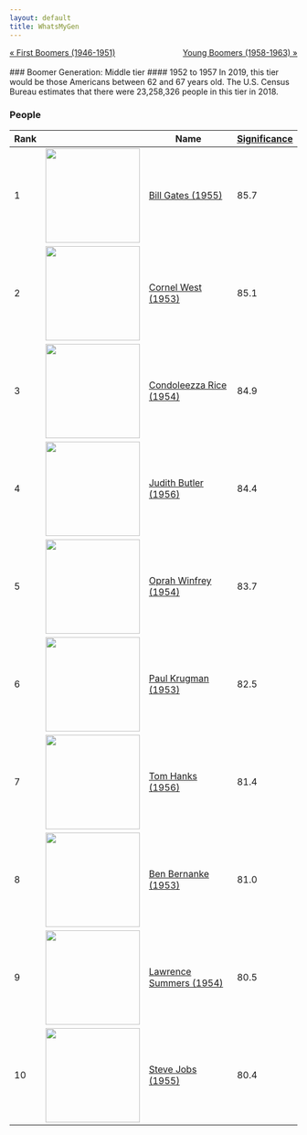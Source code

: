 ```yaml
---
layout: default
title: WhatsMyGen
---
```

<div style="overflow: hidden"><a href="/WhatsMyGen/generations/boomer-first.html" class="previous" style="float: left !important">&laquo; First Boomers (1946-1951)</a><a href="/WhatsMyGen/generations/boomer-young.html" class="next" style="float: right !important">Young Boomers (1958-1963) &raquo;</a></div>
<br>
### Boomer Generation: Middle tier
#### 1952 to 1957
In 2019, this tier would be those Americans between 62 and 67 years old. The U.S. Census Bureau estimates that there were 23,258,326 people in this tier in 2018. 

### People

Rank |     | Name                               | <a href="/WhatsMyGen/FAQ.html#Significance">Significance</a> 
---- | --- | ---------------------------------- | -------- 
1    | <img src="https://upload.wikimedia.org/wikipedia/commons/0/01/Bill_Gates_July_2014.jpg" width="165" /> | [Bill Gates (1955)](https://en.wikipedia.org/wiki/Bill_Gates) | 85.7
2    | <img src="https://upload.wikimedia.org/wikipedia/commons/7/74/Cornel_West_by_Gage_Skidmore.jpg" width="165" /> | [Cornel West (1953)](https://en.wikipedia.org/wiki/Cornel_West) | 85.1
3    | <img src="https://upload.wikimedia.org/wikipedia/commons/4/42/Condoleezza_Rice_cropped.jpg" width="165" /> | [Condoleezza Rice (1954)](https://en.wikipedia.org/wiki/Condoleezza_Rice) | 84.9
4    | <img src="https://upload.wikimedia.org/wikipedia/commons/b/bf/JudithButler2013.jpg" width="165" /> | [Judith Butler (1956)](https://en.wikipedia.org/wiki/Judith_Butler) | 84.4
5    | <img src="https://upload.wikimedia.org/wikipedia/commons/b/bf/Oprah_in_2014.jpg" width="165" /> | [Oprah Winfrey (1954)](https://en.wikipedia.org/wiki/Oprah_Winfrey) | 83.7
6    | <img src="https://upload.wikimedia.org/wikipedia/commons/4/48/Paul_Krugman-press_conference_Dec_07th%2C_2008-8.jpg" width="165" /> | [Paul Krugman (1953)](https://en.wikipedia.org/wiki/Paul_Krugman) | 82.5
7    | <img src="https://upload.wikimedia.org/wikipedia/commons/f/fb/Tom_Hanks_2016.jpg" width="165" /> | [Tom Hanks (1956)](https://en.wikipedia.org/wiki/Tom_Hanks) | 81.4
8    | <img src="https://upload.wikimedia.org/wikipedia/commons/3/3f/Ben_Bernanke_official_portrait.jpg" width="165" /> | [Ben Bernanke (1953)](https://en.wikipedia.org/wiki/Ben_Bernanke) | 81.0
9    | <img src="https://upload.wikimedia.org/wikipedia/commons/5/5a/Lawrence_Summers_2012.jpg" width="165" /> | [Lawrence Summers (1954)](https://en.wikipedia.org/wiki/Lawrence_Summers) | 80.5
10   | <img src="https://upload.wikimedia.org/wikipedia/commons/f/f5/Steve_Jobs_Headshot_2010-CROP2.jpg" width="165" /> | [Steve Jobs (1955)](https://en.wikipedia.org/wiki/Steve_Jobs) | 80.4
